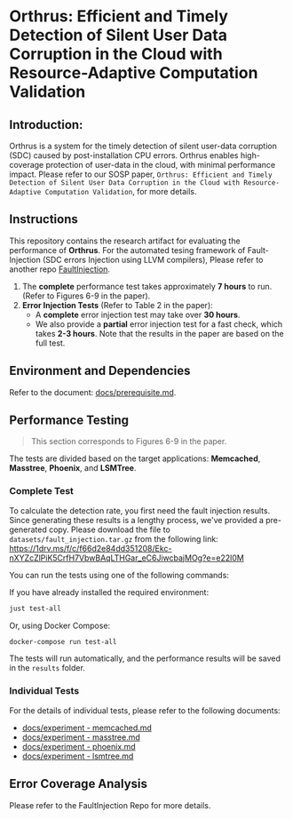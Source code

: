 # Orthrus: Efficient and Timely Detection of Silent User Data Corruption in the Cloud with Resource-Adaptive Computation Validation

## Introduction:

Orthrus is a system for the timely detection of silent user-data corruption (SDC) caused by post-installation CPU errors. Orthrus enables high-coverage protection of user-data in the cloud, with minimal performance impact. Please refer to our SOSP paper, `Orthrus: Efficient and Timely Detection of Silent User Data Corruption in the Cloud with Resource-Adaptive Computation Validation`, for more details.


## Instructions

This repository contains the research artifact for evaluating the performance of **Orthrus**. For the automated tesing framework of Fault-Injection (SDC errors Injection using LLVM compilers), Please refer to another repo [FaultInjection](https://github.com/ICTPLSys/Orthrus-FaultInjection).

1. The **complete** performance test takes approximately **7 hours** to run. (Refer to Figures 6-9 in the paper).
2. **Error Injection Tests** (Refer to Table 2 in the paper):
      * A **complete** error injection test may take over **30 hours**.
      * We also provide a **partial** error injection test for a fast check, which takes **2-3 hours**. Note that the results in the paper are based on the full test.

## Environment and Dependencies

Refer to the document: [docs/prerequisite.md](docs/prerequisite.md).

## Performance Testing
> This section corresponds to Figures 6-9 in the paper.

The tests are divided based on the target applications: **Memcached**, **Masstree**, **Phoenix**, and **LSMTree**.

### Complete Test

To calculate the detection rate, you first need the fault injection results. Since generating these results is a lengthy process, we've provided a pre-generated copy. Please download the file to `datasets/fault_injection.tar.gz` from the following link: https://1drv.ms/f/c/f66d2e84dd351208/Ekc-nXYZcZlPiK5CrfH7VbwBAqLTHGar_eC6JiwcbajMOg?e=e22l0M

You can run the tests using one of the following commands:

If you have already installed the required environment:

```bash
just test-all
```

Or, using Docker Compose:

```bash
docker-compose run test-all
```

The tests will run automatically, and the performance results will be saved in the `results` folder.

### Individual Tests

For the details of individual tests, please refer to the following documents:
- [docs/experiment - memcached.md](docs/exp-memcached.md)
- [docs/experiment - masstree.md](docs/exp-masstree.md)
- [docs/experiment - phoenix.md](docs/exp-phoenix.md)
- [docs/experiment - lsmtree.md](docs/exp-lsmtree.md)

## Error Coverage Analysis

Please refer to the FaultInjection Repo for more details.

